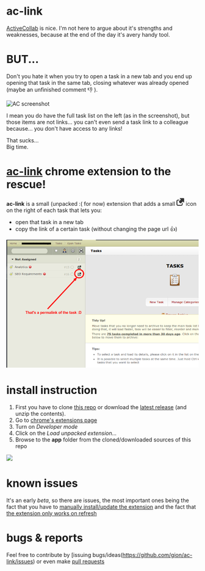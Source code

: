 ac-link
=======
[ActiveCollab](https://www.activecollab.com/) is nice. I'm not here to argue about it's strengths and weaknesses, because at the end of the day it's avery handy tool.   

  
BUT...
=====

Don't you hate it when you try to open a task in a new tab and you end up opening that task in the same tab, closing whatever was already opened (maybe an unfinished comment :-1: ).  

![AC screenshot](https://www.activecollab.com/assets/images/new/screenshot1.jpg)   

I mean you do have the full task list on the left (as in the screenshot), but those items are not links... you can't even send a task link to a colleague because... you don't have access to any links!   
  
That sucks...  
Big time.  
    

[ac-link](https://github.com/gion/ac-link) chrome extension to the rescue!
=====

**ac-link** is a small (unpacked :( for now) extension that adds a small <a title="permalink icon" href="#"><img src="./app/images/permalink.png" width="20px" alt="permalink" /></a> icon on the right of each task that lets you:  

 - open that task in a new tab
 - copy the link of a certain task (without changing the page url :+1:)


<img src="./app/images/ac-link.png" />


install instruction
====

1. First you have to clone [this repo](https://github.com/gion/ac-link.git) or download the [latest release](https://github.com/gion/ac-link/releases) (and unzip the contents).  
2. Go to [chrome's extensions page](chrome://extensions/)
3. Turn on *Developer mode*
4. Click on the *Load unpacked extension...*
5. Browse to the **app** folder from the cloned/downloaded sources of this repo

<img src="./app/images/chrome-extension-screenshot/chrome-extension-screenshot.png" />

known issues
====
It's an early *beta*, so there are issues, the most important ones being the fact that you have to [manually install/update the extension](https://github.com/gion/ac-link/issues/1) and the fact that [the extension only works on refresh](https://github.com/gion/ac-link/issues/2)


bugs & reports
====
Feel free to contribute by [issuing bugs/ideas(https://github.com/gion/ac-link/issues) or even make [pull requests](https://github.com/gion/ac-link/pulls?q=is%3Aopen+is%3Apr) 